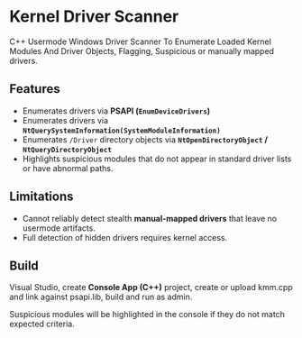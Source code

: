 # Kernel Driver Scanner
C++ Usermode Windows Driver Scanner To Enumerate Loaded Kernel Modules And Driver Objects, Flagging, Suspicious or manually mapped drivers.

## Features
- Enumerates drivers via **PSAPI (`EnumDeviceDrivers`)**
- Enumerates drivers via **`NtQuerySystemInformation(SystemModuleInformation)`**
- Enumerates `/Driver` directory objects via **`NtOpenDirectoryObject` / `NtQueryDirectoryObject`**
- Highlights suspicious modules that do not appear in standard driver lists or have abnormal paths.

## Limitations

- Cannot reliably detect stealth **manual-mapped drivers** that leave no usermode artifacts.
- Full detection of hidden drivers requires kernel access.


## Build
Visual Studio, create **Console App (C++)** project, create or upload kmm.cpp and link against psapi.lib, build and run as admin.

Suspicious modules will be highlighted in the console if they do not match expected criteria.
